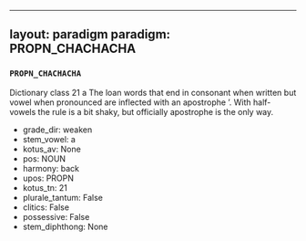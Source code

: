 
---
layout: paradigm
paradigm: PROPN_CHACHACHA
---
### ` PROPN_CHACHACHA `

Dictionary class 21 a The loan words that end in consonant when written but vowel when pronounced are inflected with an apostrophe ’. With half-vowels the rule is a bit shaky, but officially apostrophe is the only way.
* grade_dir: weaken
* stem_vowel: a
* kotus_av: None
* pos: NOUN
* harmony: back
* upos: PROPN
* kotus_tn: 21
* plurale_tantum: False
* clitics: False
* possessive: False
* stem_diphthong: None
